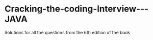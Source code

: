 # Cracking-the-coding-Interview---JAVA
Solutions for all the questions from the 6th edition of the book
